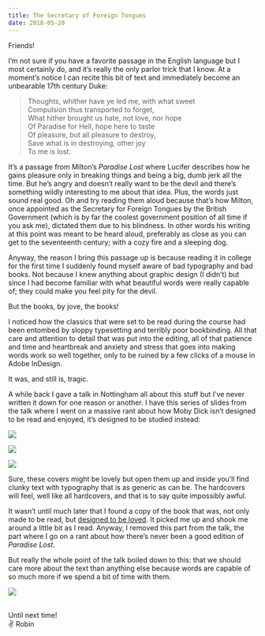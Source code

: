 ```yaml
---
title: The Secretary of Foreign Tongues
date: 2018-05-20
---
```


Friends!

I’m not sure if you have a favorite passage in the English language but I most certainly do, and it’s really the only parlor trick that I know. At a moment’s notice I can recite this bit of text and immediately become an unbearable 17th century Duke:

> Thoughts, whither have ye led me, with what sweet<br>
> Compulsion thus transported to forget, <br>
> What hither brought us hate, not love, nor hope <br>
> Of Paradise for Hell, hope here to taste<br>
> Of pleasure, but all pleasure to destroy,<br>
> Save what is in destroying, other joy <br>
> To me is lost.

It’s a passage from Milton’s _Paradise Lost_ where Lucifer describes how he gains pleasure only in breaking things and being a big, dumb jerk all the time. But he’s angry and doesn’t really want to be the devil and there’s something wildly interesting to me about that idea. Plus, the words just sound real good. Oh and try reading them aloud because that’s how Milton, once appointed as the Secretary for Foreign Tongues by the British Government (which is by far the coolest government position of all time if you ask me), dictated them due to his blindness. In other words his writing at this point was meant to be heard aloud, preferably as close as you can get to the seventeenth century; with a cozy fire and a sleeping dog.

Anyway, the reason I bring this passage up is because reading it in college for the first time I suddenly found myself aware of bad typography and bad books. Not because I knew anything about graphic design (I didn’t) but since I had become familiar with what beautiful words were really capable of; they could make you feel pity for the devil.

But the books, by jove, the books!

I noticed how the classics that were set to be read during the course had been entombed by sloppy typesetting and terribly poor bookbinding. All that care and attention to detail that was put into the editing, all of that patience and time and heartbreak and anxiety and stress that goes into making words work so well together, only to be ruined by a few clicks of a mouse in Adobe InDesign.

It was, and still is, tragic.

A while back I gave a talk in Nottingham all about this stuff but I’ve never written it down for one reason or another. I have this series of slides from the talk where I went on a massive rant about how Moby Dick isn’t designed to be read and enjoyed, it’s designed to be studied instead:

![](https://buttondown.s3.us-west-2.amazonaws.com/images/4fe80b89-0171-4d2b-990c-041d96f2c794.jpeg)

![](https://buttondown.s3.us-west-2.amazonaws.com/images/00f3a56c-0eca-43eb-b9d4-ef06e664bd54.jpeg)

![](https://buttondown.s3.us-west-2.amazonaws.com/images/9552bbd6-b410-4dfc-ba3c-1fcb30999f52.jpeg)

Sure, these covers might be lovely but open them up and inside you’ll find clunky text with typography that is as generic as can be. The hardcovers will feel, well like all hardcovers, and that is to say quite impossibly awful.

It wasn’t until much later that I found a copy of the book that was, not only made to be read, but [designed to be loved](https://robinrendle.com/essays/call-me-interactivity/). It picked me up and shook me around a little bit as I read. Anyway, I removed this part from the talk, the part where I go on a rant about how there’s never been a good edition of _Paradise Lost_.

But really the whole point of the talk boiled down to this: that we should care more about the text than anything else because words are capable of so much more if we spend a bit of time with them.

![](https://buttondown.s3.us-west-2.amazonaws.com/images/ef2f058b-4e29-414b-a93d-0277d27a8ceb.jpeg)

<br>
Until next time! <br>
✌️ Robin
